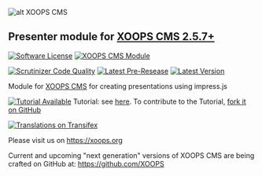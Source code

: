 ![alt XOOPS CMS](https://xoops.org/images/logoXoops4GithubRepository.png)
## Presenter module for [XOOPS CMS 2.5.7+](https://xoops.org)
[![Software License](https://img.shields.io/badge/license-GPL-brightgreen.svg?style=flat)](LICENSE) 
[![XOOPS CMS Module](https://img.shields.io/badge/XOOPS%20CMS-Module-blue.svg)](https://xoops.org)

[![Scrutinizer Code Quality](https://img.shields.io/scrutinizer/g/mambax7/presenter.svg?style=flat)](https://scrutinizer-ci.com/g/mambax7/presenter/?branch=master)
[![Latest Pre-Resease](https://img.shields.io/github/tag/XoopsModules25x/presenter.svg?style=flat)](https://github.com/XoopsModules25x/presenter/tags/)
[![Latest Version](https://img.shields.io/github/release/XoopsModules25x/presenter.svg?style=flat)](https://github.com/XoopsModules25x/presenter/releases/)

Module for [XOOPS CMS](https://xoops.org) for creating presentations using impress.js

[![Tutorial Available](https://xoops.org/images/tutorial-available-blue.svg)](https://www.gitbook.com/book/xoops/xoops-presenter-module/) Tutorial: see [here](https://www.gitbook.com/book/xoops/xoops-presenter-module/). 
To contribute to the Tutorial, [fork it on GitHub](https://github.com/XoopsDocs/presenter-tutorial)

[![Translations on Transifex](https://xoops.org/images/translations-transifex-blue.svg)](https://www.transifex.com/xoops) 

Please visit us on https://xoops.org

Current and upcoming "next generation" versions of XOOPS CMS are being crafted on GitHub at: https://github.com/XOOPS
